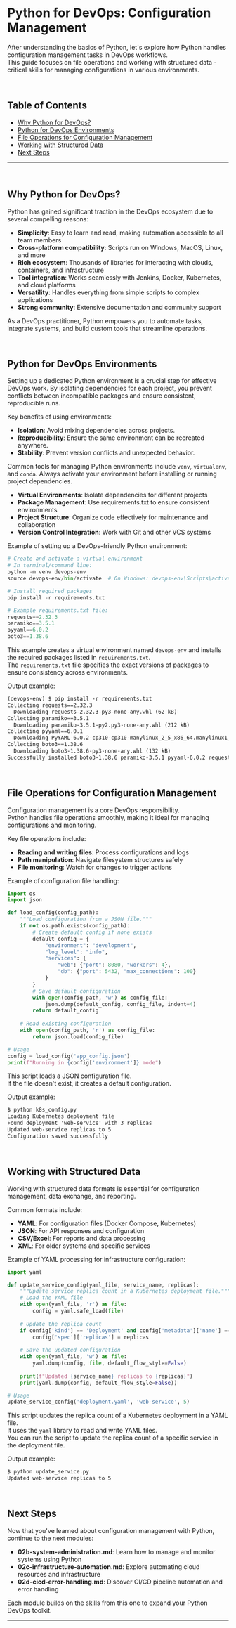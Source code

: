 <!-- omit in toc -->
# Python for DevOps: Configuration Management

After understanding the basics of Python, let's explore how Python handles configuration management tasks in DevOps workflows. <br>
This guide focuses on file operations and working with structured data - critical skills for managing configurations in various environments.

<br>

<!-- TOC will be generated here -->
## Table of Contents

- [Why Python for DevOps?](#why-python-for-devops)
- [Python for DevOps Environments](#python-for-devops-environments)
- [File Operations for Configuration Management](#file-operations-for-configuration-management)
- [Working with Structured Data](#working-with-structured-data)
- [Next Steps](#next-steps)

---

<br>

## Why Python for DevOps?

Python has gained significant traction in the DevOps ecosystem due to several compelling reasons:

- **Simplicity**: Easy to learn and read, making automation accessible to all team members
- **Cross-platform compatibility**: Scripts run on Windows, MacOS, Linux, and more
- **Rich ecosystem**: Thousands of libraries for interacting with clouds, containers, and infrastructure
- **Tool integration**: Works seamlessly with Jenkins, Docker, Kubernetes, and cloud platforms
- **Versatility**: Handles everything from simple scripts to complex applications
- **Strong community**: Extensive documentation and community support

As a DevOps practitioner, Python empowers you to automate tasks, integrate systems, and build custom tools that streamline operations.

<br>

## Python for DevOps Environments

Setting up a dedicated Python environment is a crucial step for effective DevOps work. By isolating dependencies for each project, you prevent conflicts between incompatible packages and ensure consistent, reproducible runs.

Key benefits of using environments:

- **Isolation**: Avoid mixing dependencies across projects.
- **Reproducibility**: Ensure the same environment can be recreated anywhere.
- **Stability**: Prevent version conflicts and unexpected behavior.

Common tools for managing Python environments include `venv`, `virtualenv`, and `conda`. Always activate your environment before installing or running project dependencies.

- **Virtual Environments**: Isolate dependencies for different projects
- **Package Management**: Use requirements.txt to ensure consistent environments
- **Project Structure**: Organize code effectively for maintenance and collaboration
- **Version Control Integration**: Work with Git and other VCS systems

Example of setting up a DevOps-friendly Python environment:

```python
# Create and activate a virtual environment
# In terminal/command line:
python -m venv devops-env
source devops-env/bin/activate  # On Windows: devops-env\Scripts\activate

# Install required packages
pip install -r requirements.txt

# Example requirements.txt file:
requests==2.32.3
paramiko==3.5.1
pyyaml==6.0.2
boto3==1.38.6
```

This example creates a virtual environment named `devops-env` and installs the required packages listed in `requirements.txt`. <br>
The `requirements.txt` file specifies the exact versions of packages to ensure consistency across environments. <br>

Output example:

```txt
(devops-env) $ pip install -r requirements.txt
Collecting requests==2.32.3
  Downloading requests-2.32.3-py3-none-any.whl (62 kB)
Collecting paramiko==3.5.1
  Downloading paramiko-3.5.1-py2.py3-none-any.whl (212 kB)
Collecting pyyaml==6.0.1
  Downloading PyYAML-6.0.2-cp310-cp310-manylinux_2_5_x86_64.manylinux1_x86_64.manylinux_2_12_x86_64.manylinux2010_x86_64.whl (682 kB)
Collecting boto3==1.38.6
  Downloading boto3-1.38.6-py3-none-any.whl (132 kB)
Successfully installed boto3-1.38.6 paramiko-3.5.1 pyyaml-6.0.2 requests-2.32.3
```

<br>

## File Operations for Configuration Management

Configuration management is a core DevOps responsibility. <br>
Python handles file operations smoothly, making it ideal for managing configurations and monitoring.

Key file operations include:

- **Reading and writing files**: Process configurations and logs
- **Path manipulation**: Navigate filesystem structures safely
- **File monitoring**: Watch for changes to trigger actions

Example of configuration file handling:

```python
import os
import json

def load_config(config_path):
    """Load configuration from a JSON file."""
    if not os.path.exists(config_path):
        # Create default config if none exists
        default_config = {
            "environment": "development",
            "log_level": "info",
            "services": {
                "web": {"port": 8080, "workers": 4},
                "db": {"port": 5432, "max_connections": 100}
            }
        }
        # Save default configuration
        with open(config_path, 'w') as config_file:
            json.dump(default_config, config_file, indent=4)
        return default_config
    
    # Read existing configuration
    with open(config_path, 'r') as config_file:
        return json.load(config_file)

# Usage
config = load_config('app_config.json')
print(f"Running in {config['environment']} mode")
```
This script loads a JSON configuration file. <br>
If the file doesn't exist, it creates a default configuration. <br>

Output example:

```txt
$ python k8s_config.py
Loading Kubernetes deployment file
Found deployment 'web-service' with 3 replicas
Updated web-service replicas to 5
Configuration saved successfully
```

<br>

## Working with Structured Data

Working with structured data formats is essential for configuration management, data exchange, and reporting.

Common formats include:

- **YAML**: For configuration files (Docker Compose, Kubernetes)
- **JSON**: For API responses and configuration
- **CSV/Excel**: For reports and data processing
- **XML**: For older systems and specific services

Example of YAML processing for infrastructure configuration:

```python
import yaml

def update_service_config(yaml_file, service_name, replicas):
    """Update service replica count in a Kubernetes deployment file."""
    # Load the YAML file
    with open(yaml_file, 'r') as file:
        config = yaml.safe_load(file)
    
    # Update the replica count
    if config['kind'] == 'Deployment' and config['metadata']['name'] == service_name:
        config['spec']['replicas'] = replicas
    
    # Save the updated configuration
    with open(yaml_file, 'w') as file:
        yaml.dump(config, file, default_flow_style=False)
    
    print(f"Updated {service_name} replicas to {replicas}")
    print(yaml.dump(config, default_flow_style=False))

# Usage
update_service_config('deployment.yaml', 'web-service', 5)
```

This script updates the replica count of a Kubernetes deployment in a YAML file. <br>
It uses the `yaml` library to read and write YAML files. <br>
You can run the script to update the replica count of a specific service in the deployment file. <br>

Output example:

```txt
$ python update_service.py
Updated web-service replicas to 5
```

<br>

## Next Steps

Now that you've learned about configuration management with Python, continue to the next modules:

- **02b-system-administration.md**: Learn how to manage and monitor systems using Python
- **02c-infrastructure-automation.md**: Explore automating cloud resources and infrastructure
- **02d-cicd-error-handling.md**: Discover CI/CD pipeline automation and error handling

Each module builds on the skills from this one to expand your Python DevOps toolkit.

---
